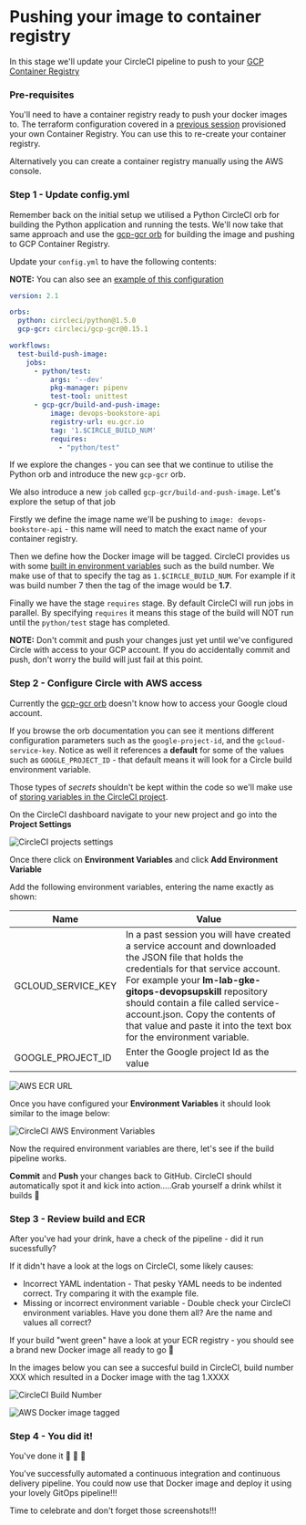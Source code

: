 # Pushing your image to container registry

In this stage we'll update your CircleCI pipeline to push to your [GCP Container Registry](https://cloud.google.com/container-registry)

### Pre-requisites

You'll need to have a container registry ready to push your docker images to. The terraform configuration covered in a [previous session](https://github.com/techreturners/lm-lab-eks-terraform-devopsupskill) provisioned your own Container Registry. You can use this to re-create your container registry.

Alternatively you can create a container registry manually using the AWS console.

### Step 1 - Update config.yml

Remember back on the initial setup we utilised a Python CircleCI orb for building the Python application and running the tests. We'll now take that same approach and use the [gcp-gcr orb](https://circleci.com/developer/orbs/orb/circleci/gcp-gcr) for building the image and pushing to GCP Container Registry.

Update your `config.yml` to have the following contents:

**NOTE:** You can also see an [example of this configuration](../.circleci/gcp.example.config.yml)

```yaml
version: 2.1

orbs:
  python: circleci/python@1.5.0
  gcp-gcr: circleci/gcp-gcr@0.15.1

workflows:
  test-build-push-image:
    jobs:
      - python/test:
          args: '--dev'
          pkg-manager: pipenv
          test-tool: unittest 
      - gcp-gcr/build-and-push-image:
          image: devops-bookstore-api
          registry-url: eu.gcr.io
          tag: '1.$CIRCLE_BUILD_NUM'
          requires:
            - "python/test"
```

If we explore the changes - you can see that we continue to utilise the Python orb and introduce the new `gcp-gcr` orb.

We also introduce a new `job` called `gcp-gcr/build-and-push-image`. Let's explore the setup of that job

Firstly we define the image name we'll be pushing to `image: devops-bookstore-api` - this name will need to match the exact name of your container registry.

Then we define how the Docker image will be tagged. CircleCI provides us with some [built in environment variables](https://circleci.com/docs/2.0/env-vars/#built-in-environment-variables) such as the build number. We make use of that to specify the tag as `1.$CIRCLE_BUILD_NUM`. For example if it was build number 7 then the tag of the image would be **1.7**.

Finally we have the stage `requires` stage. By default CircleCI will run jobs in parallel. By specifying `requires` it means this stage of the build will NOT run until the `python/test` stage has completed.

**NOTE:** Don't commit and push your changes just yet until we've configured Circle with access to your GCP account. If you do accidentally commit and push, don't worry the build will just fail at this point. 

### Step 2 - Configure Circle with AWS access

Currently the [gcp-gcr orb](https://circleci.com/developer/orbs/orb/circleci/gcp-gcr) doesn't know how to access your Google cloud account.

If you browse the orb documentation you can see it mentions different configuration parameters such as the `google-project-id`, and the `gcloud-service-key`. Notice as well it references a **default** for some of the values such as `GOOGLE_PROJECT_ID` - that default means it will look for a Circle build environment variable.

Those types of *secrets* shouldn't be kept within the code so we'll make use of [storing variables in the CircleCI project](https://circleci.com/docs/2.0/env-vars/#setting-an-environment-variable-in-a-project).


On the CircleCI dashboard navigate to your new project and go into the **Project Settings**

![CircleCI projects settings](./images/circle_projectsettings.png "CircleCI project settings")

Once there click on **Environment Variables** and click **Add Environment Variable**

Add the following environment variables, entering the name exactly as shown:

| Name        | Value       |
| ----------- | ----------- |
| GCLOUD_SERVICE_KEY       | In a past session you will have created a service account and downloaded the JSON file that holds the credentials for that service account. For example your  **lm-lab-gke-gitops-devopsupskill** repository should contain a file called service-account.json. Copy the contents of that value and paste it into the text box for the environment variable.     |
| GOOGLE_PROJECT_ID      | Enter the Google project Id as the value      |

![AWS ECR URL](./images/aws_ecr_url.png "AWS ECR URL")

Once you have configured your **Environment Variables** it should look similar to the image below:

![CircleCI AWS Environment Variables](./images/circle_aws_env_var.png "CircleCI AWS Environment Variables")

Now the required environment variables are there, let's see if the build pipeline works.

**Commit** and **Push** your changes back to GitHub. CircleCI should automatically spot it and kick into action.....Grab yourself a drink whilst it builds 🙌

### Step 3 - Review build and ECR

After you've had your drink, have a check of the pipeline - did it run sucessfully?

If it didn't have a look at the logs on CircleCI, some likely causes:

* Incorrect YAML indentation - That pesky YAML needs to be indented correct. Try comparing it with the example file.
* Missing or incorrect environment variable - Double check your CircleCI environment variables. Have you done them all? Are the name and values all correct?

If your build "went green" have a look at your ECR registry - you should see a brand new Docker image all ready to go 🚀 

In the images below you can see a succesful build in CircleCI, build number XXX which resulted in a Docker image with the tag 1.XXXX

![CircleCI Build Number](./images/circle_build_number_ecr.png "CircleCI Build Number")

![AWS Docker image tagged](./images/awc_ecr_image_tag.png "AWS Docker image tagged")

### Step 4 - You did it!

You've done it 🚀 🚀 🚀 

You've successfully automated a continuous integration and continuous delivery pipeline. You could now use that Docker image and deploy it using your lovely GitOps pipeline!!!

Time to celebrate and don't forget those screenshots!!!



